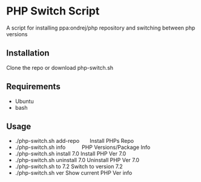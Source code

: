 PHP Switch Script
================================================

A script for installing ppa:ondrej/php repository and switching between php versions 

## Installation

Clone the repo or download php-switch.sh

## Requirements

* Ubuntu
* bash

## Usage

  - ./php-switch.sh add-repo        Install PHPs Repo
  - ./php-switch.sh info            PHP Versions/Package Info
  - ./php-switch.sh install 7.0     Install PHP Ver 7.0
  - ./php-switch.sh uninstall 7.0   Uninstall PHP Ver 7.0
  - ./php-switch.sh to 7.2          Switch to version 7.2
  - ./php-switch.sh ver             Show current PHP Ver info
  
  
